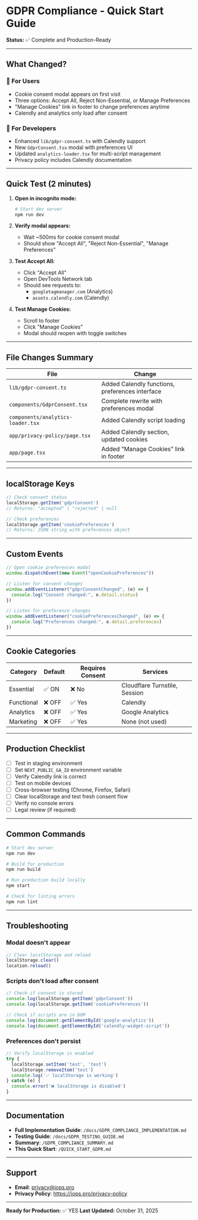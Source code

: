 # GDPR Compliance - Quick Start Guide

**Status:** ✅ Complete and Production-Ready

---

## What Changed?

### 🎯 For Users
- Cookie consent modal appears on first visit
- Three options: Accept All, Reject Non-Essential, or Manage Preferences
- "Manage Cookies" link in footer to change preferences anytime
- Calendly and analytics only load after consent

### 🔧 For Developers
- Enhanced `lib/gdpr-consent.ts` with Calendly support
- New `GdprConsent.tsx` modal with preferences UI
- Updated `analytics-loader.tsx` for multi-script management
- Privacy policy includes Calendly documentation

---

## Quick Test (2 minutes)

1. **Open in incognito mode:**
   ```bash
   # Start dev server
   npm run dev
   ```

2. **Verify modal appears:**
   - Wait ~500ms for cookie consent modal
   - Should show "Accept All", "Reject Non-Essential", "Manage Preferences"

3. **Test Accept All:**
   - Click "Accept All"
   - Open DevTools Network tab
   - Should see requests to:
     - `googletagmanager.com` (Analytics)
     - `assets.calendly.com` (Calendly)

4. **Test Manage Cookies:**
   - Scroll to footer
   - Click "Manage Cookies"
   - Modal should reopen with toggle switches

---

## File Changes Summary

| File | Change |
|------|--------|
| `lib/gdpr-consent.ts` | Added Calendly functions, preferences interface |
| `components/GdprConsent.tsx` | Complete rewrite with preferences modal |
| `components/analytics-loader.tsx` | Added Calendly script loading |
| `app/privacy-policy/page.tsx` | Added Calendly section, updated cookies |
| `app/page.tsx` | Added "Manage Cookies" link in footer |

---

## localStorage Keys

```javascript
// Check consent status
localStorage.getItem('gdprConsent')
// Returns: "accepted" | "rejected" | null

// Check preferences
localStorage.getItem('cookiePreferences')
// Returns: JSON string with preferences object
```

---

## Custom Events

```javascript
// Open cookie preferences modal
window.dispatchEvent(new Event("openCookiePreferences"))

// Listen for consent changes
window.addEventListener("gdprConsentChanged", (e) => {
  console.log("Consent changed:", e.detail.status)
})

// Listen for preference changes
window.addEventListener("cookiePreferencesChanged", (e) => {
  console.log("Preferences changed:", e.detail.preferences)
})
```

---

## Cookie Categories

| Category | Default | Requires Consent | Services |
|----------|---------|------------------|----------|
| Essential | ✅ ON | ❌ No | Cloudflare Turnstile, Session |
| Functional | ❌ OFF | ✅ Yes | Calendly |
| Analytics | ❌ OFF | ✅ Yes | Google Analytics |
| Marketing | ❌ OFF | ✅ Yes | None (not used) |

---

## Production Checklist

- [ ] Test in staging environment
- [ ] Set `NEXT_PUBLIC_GA_ID` environment variable
- [ ] Verify Calendly link is correct
- [ ] Test on mobile devices
- [ ] Cross-browser testing (Chrome, Firefox, Safari)
- [ ] Clear localStorage and test fresh consent flow
- [ ] Verify no console errors
- [ ] Legal review (if required)

---

## Common Commands

```bash
# Start dev server
npm run dev

# Build for production
npm run build

# Run production build locally
npm start

# Check for linting errors
npm run lint
```

---

## Troubleshooting

### Modal doesn't appear
```javascript
// Clear localStorage and reload
localStorage.clear()
location.reload()
```

### Scripts don't load after consent
```javascript
// Check if consent is stored
console.log(localStorage.getItem('gdprConsent'))
console.log(localStorage.getItem('cookiePreferences'))

// Check if scripts are in DOM
console.log(document.getElementById('google-analytics'))
console.log(document.getElementById('calendly-widget-script'))
```

### Preferences don't persist
```javascript
// Verify localStorage is enabled
try {
  localStorage.setItem('test', 'test')
  localStorage.removeItem('test')
  console.log('✅ localStorage is working')
} catch (e) {
  console.error('❌ localStorage is disabled')
}
```

---

## Documentation

- **Full Implementation Guide**: `/docs/GDPR_COMPLIANCE_IMPLEMENTATION.md`
- **Testing Guide**: `/docs/GDPR_TESTING_GUIDE.md`
- **Summary**: `/GDPR_COMPLIANCE_SUMMARY.md`
- **This Quick Start**: `/QUICK_START_GDPR.md`

---

## Support

- **Email**: privacy@iops.pro
- **Privacy Policy**: https://iops.pro/privacy-policy

---

**Ready for Production:** ✅ YES
**Last Updated:** October 31, 2025

